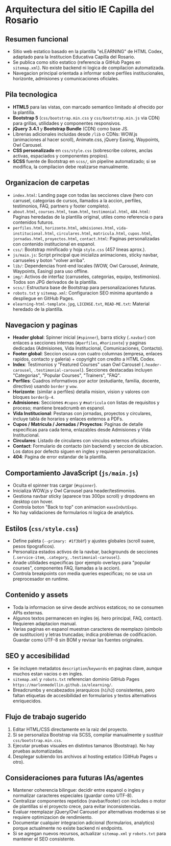 ﻿# Arquitectura del sitio IE Capilla del Rosario

## Resumen funcional
- Sitio web estatico basado en la plantilla "eLEARNING" de HTML Codex, adaptado para la Institucion Educativa Capilla del Rosario.
- Se publica como sitio estatico (referencia a GitHub Pages en `sitemap.xml`). No existe backend ni logica de compilacion automatizada.
- Navegacion principal orientada a informar sobre perfiles institucionales, horizonte, admisiones y comunicaciones oficiales.

## Pila tecnologica
- **HTML5** para las vistas, con marcado semantico limitado al ofrecido por la plantilla.
- **Bootstrap 5** (`css/bootstrap.min.css` y `css/bootstrap.min.js` via CDN) para grillas, utilidades y componentes responsivos.
- **jQuery 3.4.1** y **Bootstrap Bundle** (CDN) como base JS.
- Librerias adicionales incluidas desde `/lib` o CDNs: WOW.js (animaciones al hacer scroll), Animate.css, jQuery Easing, Waypoints, Owl Carousel.
- **CSS personalizado** en `css/style.css` (sobrescribe colores, anclas activas, espaciados y componentes propios).
- **SCSS** fuente de Bootstrap en `scss/`, sin pipeline automatizado; si se modifica, la compilacion debe realizarse manualmente.

## Organizacion de carpetas
- `index.html`: Landing page con todas las secciones clave (hero con carrusel, categorias de cursos, llamados a la accion, perfiles, testimonios, FAQ, partners y footer completo).
- `about.html`, `courses.html`, `team.html`, `testimonial.html`, `404.html`: Paginas heredadas de la plantilla original, utiles como referencia o para contenidos futuros.
- `perfiles.html`, `horizonte.html`, `admisiones.html`, `vida-institucional.html`, `circulares.html`, `matricula.html`, `cupos.html`, `jornadas.html`, `proyectos.html`, `contact.html`: Paginas personalizadas con contenido institucional en espanol.
- `css/`: Bootstrap minificado y hoja `style.css` (457 lineas aprox.).
- `js/main.js`: Script principal que inicializa animaciones, sticky navbar, carruseles y boton "volver arriba".
- `lib/`: Dependencias front-end locales (WOW, Owl Carousel, Animate, Waypoints, Easing) para uso offline.
- `img/`: Activos de interfaz (carruseles, categorias, equipo, testimonios). Todos son JPG derivados de la plantilla.
- `scss/`: Estructura base de Bootstrap para personalizaciones futuras.
- `robots.txt` y `sitemap.xml`: Configuracion SEO minima apuntando a despliegue en GitHub Pages.
- `elearning-html-template.jpg`, `LICENSE.txt`, `READ-ME.txt`: Material heredado de la plantilla.

## Navegacion y paginas
- **Header global**: Spinner inicial (`#spinner`), barra sticky (`.navbar`) con enlaces a secciones internas (`#perfiles`, `#horizonte`) y paginas dedicadas (Admisiones, Vida Institucional, Comunicaciones, Contacto).
- **Footer global**: Seccion oscura con cuatro columnas (empresa, enlaces rapidos, contacto y galeria) + copyright con credito a HTML Codex.
- **Index**: Testimonios y "Featured Courses" usan Owl Carousel (`.header-carousel`, `.testimonial-carousel`). Secciones destacadas incluyen "Categorias", "Popular Courses", "Trainers", "FAQ".
- **Perfiles**: Cuadros informativos por actor (estudiante, familia, docente, directivo) usando `border` y `wow`.
- **Horizonte**: (similar a perfiles) detalla mision, vision y valores con bloques `border`/`p-4`.
- **Admisiones**: Secciones `#cupos` y `#matricula` con listas de requisitos y proceso; mantiene breadcrumb en espanol.
- **Vida Institucional**: Pestanas con jornadas, proyectos y circulares, incluye tabla de horarios y enlaces externos a PDFs.
- **Cupos / Matricula / Jornadas / Proyectos**: Paginas de detalle especificas para cada tema, enlazables desde Admisiones y Vida Institucional.
- **Circulares**: Listado de circulares con vinculos externos oficiales.
- **Contact**: Formulario de contacto (sin backend) y seccion de ubicacion. Los datos por defecto siguen en ingles y requieren personalizacion.
- **404**: Pagina de error estandar de la plantilla.

## Comportamiento JavaScript (`js/main.js`)
- Oculta el spinner tras cargar (`#spinner`).
- Inicializa WOW.js y Owl Carousel para header/testimonios.
- Gestiona navbar sticky (aparece tras 300px scroll) y dropdowns en desktop con hover.
- Controla boton "Back to top" con animacion `easeInOutExpo`.
- No hay validaciones de formularios ni logica de analytics.

## Estilos (`css/style.css`)
- Define paleta (`--primary: #1f3b8f`) y ajustes globales (scroll suave, pesos tipograficos).
- Personaliza estados activos de la navbar, backgrounds de secciones (`.service-item`, `.category`, `.testimonial-carousel`).
- Anade utilidades especificas (por ejemplo overlays para "popular courses", componentes FAQ, llamadas a la accion).
- Controla breakpoints con media queries especificas; no se usa un preprocesador en runtime.

## Contenido y assets
- Toda la informacion se sirve desde archivos estaticos; no se consumen APIs externas.
- Algunos textos permanecen en ingles (ej. hero principal, FAQ, contact). Requieren adaptacion manual.
- Varias paginas en espanol muestran caracteres de reemplazo (simbolo de sustitucion) y letras truncadas; indica problemas de codificacion. Guardar como UTF-8 sin BOM y revisar las fuentes originales.

## SEO y accesibilidad
- Se incluyen metadatos `description`/`keywords` en paginas clave, aunque muchos estan vacios o en ingles.
- `sitemap.xml` y `robots.txt` referencian dominio GitHub Pages `https://marlonmedellin.github.io/elearning/`.
- Breadcrumbs y encabezados jerarquicos (`h1`/`h2`) consistentes, pero faltan etiquetas de accesibilidad en formularios y textos alternativos enriquecidos.

## Flujo de trabajo sugerido
1. Editar HTML/CSS directamente en la raiz del proyecto.
2. Si se personaliza Bootstrap via SCSS, compilar manualmente y sustituir `css/bootstrap.min.css`.
3. Ejecutar pruebas visuales en distintos tamanos (Bootstrap). No hay pruebas automatizadas.
4. Desplegar subiendo los archivos al hosting estatico (GitHub Pages u otro).

## Consideraciones para futuras IAs/agentes
- Mantener coherencia bilingue: decidir entre espanol o ingles y normalizar caracteres especiales (guardar como UTF-8).
- Centralizar componentes repetidos (navbar/footer) con includes o motor de plantillas si el proyecto crece, para evitar inconsistencias.
- Evaluar reemplazar jQuery/Owl Carousel por alternativas modernas si se requiere optimizacion de rendimiento.
- Documentar cualquier integracion adicional (formularios, analytics) porque actualmente no existe backend ni endpoints.
- Si se agregan nuevos recursos, actualizar `sitemap.xml` y `robots.txt` para mantener el SEO consistente.
